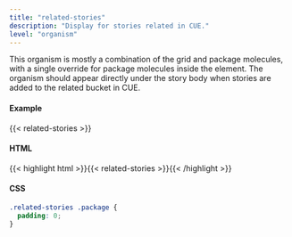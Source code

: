 ```yaml
---
title: "related-stories"
description: "Display for stories related in CUE."
level: "organism"
---
```


This organism is mostly a combination of the grid and package molecules, with a single override for package molecules inside the element. The organism should appear directly under the story body when stories are added to the related bucket in CUE.

#### Example
{{< related-stories >}}

#### HTML
{{< highlight html >}}{{< related-stories >}}{{< /highlight >}}

#### CSS
```css
.related-stories .package {
  padding: 0;
}
```
